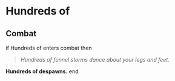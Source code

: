 # Hundreds of
## Combat

if  Hundreds of enters combat  then


>*Hundreds of funnel storms dance about your legs and feet.*


**Hundreds of despawns.**
end
